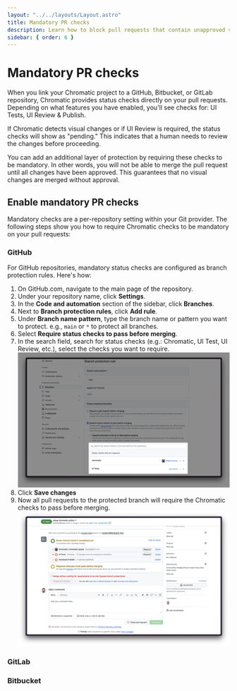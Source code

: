 ```yaml
---
layout: "../../layouts/Layout.astro"
title: Mandatory PR checks
description: Learn how to block pull requests that contain unapproved visual changes
sidebar: { order: 6 }
---
```


# Mandatory PR checks

When you link your Chromatic project to a GitHub, Bitbucket, or GitLab repository, Chromatic provides status checks directly on your pull requests. Depending on what features you have enabled, you'll see checks for: UI Tests, UI Review & Publish.

If Chromatic detects visual changes or if UI Review is required, the status checks will show as "pending." This indicates that a human needs to review the changes before proceeding.

You can add an additional layer of protection by requiring these checks to be mandatory. In other words, you will not be able to merge the pull request until all changes have been approved. This guarantees that no visual changes are merged without approval.

## Enable mandatory PR checks

Mandatory checks are a per-repository setting within your Git provider. The following steps show you how to require Chromatic checks to be mandatory on your pull requests:

### GitHub

For GitHub repositories, mandatory status checks are configured as branch protection rules. Here's how:

1. On GitHub.com, navigate to the main page of the repository.
2. Under your repository name, click **Settings**.
3. In the **Code and automation** section of the sidebar, click **Branches**.
4. Next to **Branch protection rules**, click **Add rule**.
5. Under **Branch name pattern**, type the branch name or pattern you want to protect. e.g., `main` or `*` to protect all branches.
6. Select **Require status checks to pass before merging**.
7. In the search field, search for status checks (e.g.: Chromatic, UI Test, UI Review, etc.), select the checks you want to require.
   ![](../../images/github-branch-protection-rules.png)
8. Click **Save changes**
9. Now all pull requests to the protected branch will require the Chromatic checks to pass before merging.
   ![](../../images/github-mandatory-checks.png)

### GitLab

### Bitbucket
